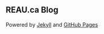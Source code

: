 ## REAU.ca Blog

Powered by [Jekyll](https://jekyllrb.com/) and [GitHub Pages](https://pages.github.com)

